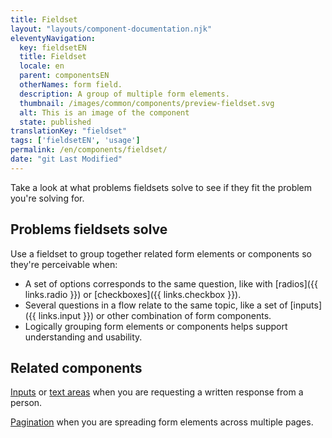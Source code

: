 ```yaml
---
title: Fieldset
layout: "layouts/component-documentation.njk"
eleventyNavigation:
  key: fieldsetEN
  title: Fieldset
  locale: en
  parent: componentsEN
  otherNames: form field.
  description: A group of multiple form elements.
  thumbnail: /images/common/components/preview-fieldset.svg
  alt: This is an image of the component
  state: published
translationKey: "fieldset"
tags: ['fieldsetEN', 'usage']
permalink: /en/components/fieldset/
date: "git Last Modified"
---
```


Take a look at what problems fieldsets solve to see if they fit the problem you're solving for.

## Problems fieldsets solve

Use a fieldset to group together related form elements or components so they're perceivable when:

- A set of options corresponds to the same question, like with [radios]({{ links.radio }}) or [checkboxes]({{ links.checkbox }}).
- Several questions in a flow relate to the same topic, like a set of [inputs]({{ links.input }}) or other combination of form components.
- Logically grouping form elements or components helps support understanding and usability.

<article class="bg-full-width bg-dark text-light pt-500 pb-400 my-500">
  <h2 class="mt-0 mb-400">Related components</h2>

  <a href="{{ links.input }}" class="link-light">Inputs</a> or <a href="{{ links.textarea }}" class="link-light">text areas</a> when you are requesting a written response from a person.

  <a href="{{ links.pagination }}" class="link-light">Pagination</a> when you are spreading form elements across multiple pages.
</article>
